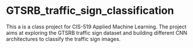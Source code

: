 # GTSRB_traffic_sign_classification

This a is a class project for CIS-519 Applied Machine Learning. The project aims at exploring the GTSRB traffic sign dataset and building different CNN architectures to classify the traffic sign images. 

